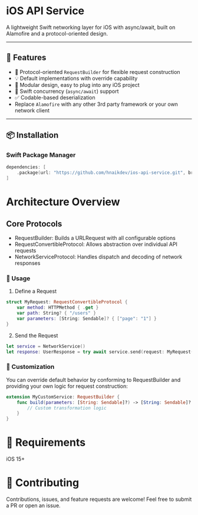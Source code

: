 # iOS API Service
A lightweight Swift networking layer for iOS with async/await, built on Alamofire and a protocol-oriented design.

---

## 🚀 Features

- 🔧 Protocol-oriented `RequestBuilder` for flexible request construction
- 💡 Default implementations with override capability
- 🧩 Modular design, easy to plug into any iOS project
- 🧵 Swift concurrency (`async/await`) support
- ✅ Codable-based deserialization
- Replace `Alamofire` with any other 3rd party framework or your own network client

---

## 📦 Installation

### Swift Package Manager

```swift
dependencies: [
    .package(url: "https://github.com/hnaikdev/ios-api-service.git", branch: "main")
]
```


# Architecture Overview

## Core Protocols
- RequestBuilder: Builds a URLRequest with all configurable options
- RequestConvertibleProtocol: Allows abstraction over individual API requests
- NetworkServiceProtocol: Handles dispatch and decoding of network responses

### 🧪 Usage
1. Define a Request

```swift
struct MyRequest: RequestConvertibleProtocol {
    var method: HTTPMethod { .get }
    var path: String? { "/users" }
    var parameters: [String: Sendable]? { ["page": "1"] }
}
```

2. Send the Request
```swift
let service = NetworkService()
let response: UserResponse = try await service.send(request: MyRequest())
```

### 🧰 Customization
You can override default behavior by conforming to RequestBuilder and providing your own logic for request construction:

```swift
extension MyCustomService: RequestBuilder {
    func build(parameters: [String: Sendable]?) -> [String: Sendable]? {
        // Custom transformation logic
    }
}
````

# 📌 Requirements
iOS 15+


# 🤝 Contributing
Contributions, issues, and feature requests are welcome!
Feel free to submit a PR or open an issue.
